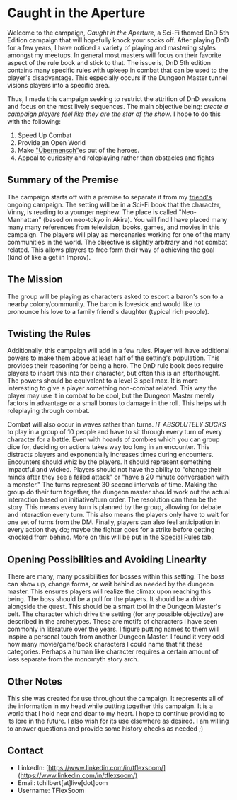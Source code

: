 Caught in the Aperture
======

Welcome to the campaign, *Caught in the Aperture*, a Sci-Fi themed DnD 5th Edition campaign that will hopefully knock your socks off. After playing DnD for a few years, I have noticed a variety of playing and mastering styles amongst my meetups. In general most masters will focus on their favorite aspect of the rule book and stick to that. The issue is, DnD 5th edition contains many specific rules with upkeep in combat that can be used to the player's disadvantage. This especially occurs if the Dungeon Master tunnel visions players into a specific area.


Thus, I made this campaign seeking to restrict the attrition of DnD sessions and focus on the most lively sequences. The main objective being: *create a campaign players feel like they are the star of the show*. I hope to do this with the following:

1. Speed Up Combat
2. Provide an Open World
3. Make ["Übermensch"](https://en.wikipedia.org/wiki/%C3%9Cbermensch)es out of the heroes.
4. Appeal to curiosity and roleplaying rather than obstacles and fights

## Summary of the Premise
The campaign starts off with a premise to separate it from my [friend's](https://www.youtube.com/channel/UCBocMftYMdTIUrkiWRKFmIg) ongoing campaign. The setting will be in a Sci-Fi book that the character, Vinny, is reading to a younger nephew. The place is called "Neo-Manhattan" (based on neo-tokyo in Akira). You will find I have placed many many many references from television, books, games, and movies in this campaign. The players will play as mercenaries working for one of the many communities in the world. The objective is slightly arbitrary and not combat related. This allows players to free form their way of achieving the goal (kind of like a get in Improv).

## The Mission
The group will be playing as characters asked to escort a baron's son to a nearby colony/community. The baron is lovesick and would like to pronounce his love to a family friend's daughter (typical rich people).

## Twisting the Rules
Additionally, this campaign will add in a few rules. Player will have additional powers to make them above at least half of the setting's population. This provides their reasoning for being a hero. The DnD rule book does require players to insert this into their character, but often this is an afterthought. The powers should be equivalent to a level 3 spell max. It is more interesting to give a player something non-combat related. This way the player may use it in combat to be cool, but the Dungeon Master merely factors in advantage or a small bonus to damage in the roll. This helps with roleplaying through combat.


Combat will also occur in waves rather than turns. *IT ABSOLUTELY SUCKS* to play in a group of 10 people and have to sit through every turn of every character for a battle. Even with hoards of zombies which you can group dice for, deciding on actions takes way too long in an encounter. This distracts players and exponentially increases times during encounters. Encounters should whiz by the players. It should represent something impactful and wicked. Players should not have the ability to "change their minds after they see a failed attack" or "have a 20 minute conversation with a monster." The turns represent 30 second intervals of time. Making the group do their turn together, the dungeon master should work out the actual interaction based on initiative/turn order. The resolution can then be the story. This means every turn is planned by the group, allowing for debate and interaction every turn. This also means the players only have to wait for one set of turns from the DM. Finally, players can also feel anticipation in every action they do; maybe the fighter goes for a strike before getting knocked from behind. More on this will be put in the [Special Rules](\\Special%20Rules) tab.   

## Opening Possibilities and Avoiding Linearity
There are many, many possibilities for bosses within this setting. The boss can show up, change forms, or wait behind as needed by the dungeon master. This ensures players will realize the climax upon reaching this being. The boss should be a pull for the players. It should be a drive alongside the quest. This should be a smart tool in the Dungeon Master's belt. The character which drive the setting (for any possible objective) are described in the archetypes. These are motifs of characters I have seen commonly in literature over the years. I figure putting names to them will inspire a personal touch from another Dungeon Master. I found it very odd how many movie/game/book characters I could name that fit these categories. Perhaps a human like character requires a certain amount of loss separate from the monomyth story arch.


## Other Notes
This site was created for use throughout the campaign. It represents all of the information in my head while putting together this campaign. It is a world that I hold near and dear to my heart. I hope to continue providing to its lore in the future. I also wish for its use elsewhere as desired. I am willing to answer questions and provide some history checks as needed ;)


## Contact
- LinkedIn: [https://www.linkedin.com/in/tflexsoom/](https://www.linkedin.com/in/tflexsoom/)
- Email: tchilbert\[at\]live\[dot\]com
- Username: TFlexSoom
